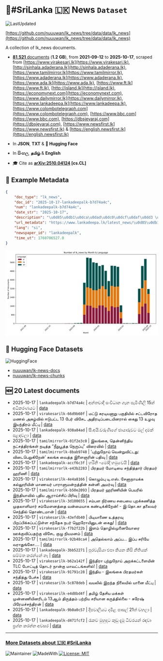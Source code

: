 # 📄#SriLanka 🇱🇰 News `Dataset`

![LastUpdated](https://img.shields.io/badge/last_updated-2025--10--17_18:53:11-green)

[https://github.com/nuuuwan/lk_news/tree/data/data/lk_news](https://github.com/nuuuwan/lk_news/tree/data/data/lk_news)

A collection of lk_news documents.

- [**81,521** documents](https://github.com/nuuuwan/lk_news/tree/data/data/lk_news) (**1.2 GB**), from **2021-09-12** to **2025-10-17**, scraped from [https://www.virakesari.lk](https://www.virakesari.lk), [http://sinhala.adaderana.lk](http://sinhala.adaderana.lk), [https://www.tamilmirror.lk](https://www.tamilmirror.lk), [https://www.adaderana.lk](https://www.adaderana.lk), [https://www.ada.lk](https://www.ada.lk), [https://www.ft.lk](https://www.ft.lk), [http://island.lk](http://island.lk), [https://economynext.com](https://economynext.com), [https://www.dailymirror.lk](https://www.dailymirror.lk), [https://www.lankadeepa.lk](https://www.lankadeepa.lk), [https://www.colombotelegraph.com](https://www.colombotelegraph.com), [https://www.bbc.com](https://www.bbc.com), [https://dbsjeyaraj.com](https://dbsjeyaraj.com), [https://www.newsfirst.lk](https://www.newsfirst.lk) & [https://english.newsfirst.lk](https://english.newsfirst.lk)

- In **JSON**, **TXT** & **🤗 Hugging Face**

- In **සිංහල**, **தமிழ்** & **English**

- 🎓 Cite as **[arXiv:2510.04124](https://arxiv.org/abs/2510.04124) [cs.CL]**

## 📝 Example Metadata

```json
{
    "doc_type": "lk_news",
    "doc_id": "2025-10-17-lankadeepalk-b7d74a4c",
    "num": "lankadeepalk-b7d74a4c",
    "date_str": "2025-10-17",
    "description": "\u0d85\u0db1\u0dca\u0dad\u0dc0\u0dcf\u0daf\u0dd3 \u0dc3\u0d82\u0dc0\u0dd2\u0db0\u0dcf\u0db1 \u0d9c\u0dd0\u0db1 \u0db4\u0dd0\u0db8\u0dd2\u0dab\u0dd2\u0dbd\u0dd2 15\u0d9a\u0dca \u0d85\u0db0\u0dd2\u0d9a\u0dbb\u0dab\u0dba\u0da7",
    "url_metadata": "https://www.lankadeepa.lk/latest_news/\u0d85\u0db1\u0dad\u0dc0\u0daf-\u0dc3\u0dc0\u0db0\u0db1-\u0d9c\u0db1-\u0db4\u0db8\u0dab\u0dbd-15\u0d9a-\u0d85\u0db0\u0d9a\u0dbb\u0dab\u0dba\u0da7/1-681565",
    "lang": "si",
    "newspaper_id": "lankadeepalk",
    "time_ut": 1760706527.0
}
```

![Chart](https://raw.githubusercontent.com/nuuuwan/lk_news/refs/heads/data/data/lk_news/docs_by_month_and_lang.png)

## 🤗 Hugging Face Datasets

![HuggingFace](https://img.shields.io/badge/-HuggingFace-FDEE21?style=for-the-badge&logo=HuggingFace)

- [nuuuwan/lk-news-docs](https://huggingface.co/datasets/nuuuwan/lk-news-docs)
- [nuuuwan/lk-news-chunks](https://huggingface.co/datasets/nuuuwan/lk-news-chunks)

## 🆕 20 Latest documents

- 2025-10-17 | `lankadeepalk-b7d74a4c` | අන්තවාදී සංවිධාන ගැන පැමිණිලි 15ක් අධිකරණයට | [data](https://github.com/nuuuwan/lk_news/tree/data/data/lk_news/2020s/2025/2025-10-17-lankadeepalk-b7d74a4c)
- 2025-10-17 | `virakesarilk-66d9b60f` | மட்டு கரடியனாறு பகுதியில் சட்டவிரோத மணல் அகழ்வில் ஈடுபட்ட 13 பேர் விசேட அதிரடிப்படையினரால் கைது 13 உழவு இயந்திரம் மீட்பு | [data](https://github.com/nuuuwan/lk_news/tree/data/data/lk_news/2020s/2025/2025-10-17-virakesarilk-66d9b60f)
- 2025-10-17 | `lankadeepalk-938a84ad` | සී.අයි.වරුණිගේ ඡායාරුවට මල් දමක් පළඳවලා | [data](https://github.com/nuuuwan/lk_news/tree/data/data/lk_news/2020s/2025/2025-10-17-lankadeepalk-938a84ad)
- 2025-10-17 | `tamilmirrorlk-01f2e3c0` | இலங்கை, தென்னிந்திய நட்சத்திரங்கள்  நடித்த “நீறுபூத்த நெருப்பு”   விரைவில் | [data](https://github.com/nuuuwan/lk_news/tree/data/data/lk_news/2020s/2025/2025-10-17-tamilmirrorlk-01f2e3c0)
- 2025-10-17 | `tamilmirrorlk-8bab9748` | ‘புற்றுநோய் வென்றுவிட்டது: விடைபெறுகிறேன்’   கலங்க வைத்த   இளைஞரின் பதிவு | [data](https://github.com/nuuuwan/lk_news/tree/data/data/lk_news/2020s/2025/2025-10-17-tamilmirrorlk-8bab9748)
- 2025-10-17 | `lankadeepalk-accf6c3f` | හරිනි -මෝදි හමුවෙයි | [data](https://github.com/nuuuwan/lk_news/tree/data/data/lk_news/2020s/2025/2025-10-17-lankadeepalk-accf6c3f)
- 2025-10-17 | `tamilmirrorlk-e43b2283` | பிரதமர் மோடியை சந்தித்தார் பிரதமர் ஹரிணி | [data](https://github.com/nuuuwan/lk_news/tree/data/data/lk_news/2020s/2025/2025-10-17-tamilmirrorlk-e43b2283)
- 2025-10-17 | `virakesarilk-4e4a8166` | கொழும்பு டி.எஸ். சேனாநாயக்க கல்லூரியின் மாணவர் பாராளுமன்றத்தின் கன்னி அமர்வு | [data](https://github.com/nuuuwan/lk_news/tree/data/data/lk_news/2020s/2025/2025-10-17-virakesarilk-4e4a8166)
- 2025-10-17 | `tamilmirrorlk-b50e2093` | பிரதமர் ஹரிணியின் பெயரில் இந்தியாவில் புதிய ஆராய்ச்சிப் பிரிவு | [data](https://github.com/nuuuwan/lk_news/tree/data/data/lk_news/2020s/2025/2025-10-17-tamilmirrorlk-b50e2093)
- 2025-10-17 | `virakesarilk-3d100655` | சம்பள நிர்ணய சபையை புறக்கணித்த முதலாளிமார் சம்மேளனத்தை வன்மையாக கண்டிக்கிறேன்! - இ.தொ.கா தலைவர் செந்தில் தொண்டமான் | [data](https://github.com/nuuuwan/lk_news/tree/data/data/lk_news/2020s/2025/2025-10-17-virakesarilk-3d100655)
- 2025-10-17 | `virakesarilk-43efdb40` | பிடியாணை உத்தரவு பிறப்பிக்கப்பட்டுள்ள சந்தேக நபர் ஹெரோயினுடன் கைது! | [data](https://github.com/nuuuwan/lk_news/tree/data/data/lk_news/2020s/2025/2025-10-17-virakesarilk-43efdb40)
- 2025-10-17 | `virakesarilk-f7b2f22b` | இளம் தொழில்முனைவோரை ஊக்குவிப்பதற்கு விசேட குழு நியமனம் | [data](https://github.com/nuuuwan/lk_news/tree/data/data/lk_news/2020s/2025/2025-10-17-virakesarilk-f7b2f22b)
- 2025-10-17 | `tamilmirrorlk-92b48ca4` | அதெல்லாம் அப்ப... இப்ப சரியே வராதுங்கோ.... | [data](https://github.com/nuuuwan/lk_news/tree/data/data/lk_news/2020s/2025/2025-10-17-tamilmirrorlk-92b48ca4)
- 2025-10-17 | `lankadeepalk-3bb52271` | පුරවැසියා එපා කියන කිසි නීතියක් සම්මත කරන්නේ නෑ | [data](https://github.com/nuuuwan/lk_news/tree/data/data/lk_news/2020s/2025/2025-10-17-lankadeepalk-3bb52271)
- 2025-10-17 | `virakesarilk-b62a142f` | இந்திரா புற்றுநோய் அறக்கட்டளையின் TLC போட்டித் தொடர் நான்கு மாவட்டங்களில்! | [data](https://github.com/nuuuwan/lk_news/tree/data/data/lk_news/2020s/2025/2025-10-17-virakesarilk-b62a142f)
- 2025-10-17 | `virakesarilk-91791c28` | இந்திய - இலங்கை பிரதமர்கள் சந்தித்து பேச்சு | [data](https://github.com/nuuuwan/lk_news/tree/data/data/lk_news/2020s/2025/2025-10-17-virakesarilk-91791c28)
- 2025-10-17 | `virakesarilk-5c878deb` | வயலில் இறந்த நிலையில் யானை மீட்பு | [data](https://github.com/nuuuwan/lk_news/tree/data/data/lk_news/2020s/2025/2025-10-17-virakesarilk-5c878deb)
- 2025-10-17 | `virakesarilk-e4d8bd4f` | தமிழ் தேசிய மக்கள் முன்னணியினரிடம் 13ஆம் திருத்தம் பற்றிய சரியான கருத்தில்லை - சுரேஷ் பிரேமச்சந்திரன் | [data](https://github.com/nuuuwan/lk_news/tree/data/data/lk_news/2020s/2025/2025-10-17-virakesarilk-e4d8bd4f)
- 2025-10-17 | `lankadeepalk-9b0a0c57` | දීපවාලියට දමිළ පාසල් 21ත් වහලා | [data](https://github.com/nuuuwan/lk_news/tree/data/data/lk_news/2020s/2025/2025-10-17-lankadeepalk-9b0a0c57)
- 2025-10-17 | `lankadeepalk-d471fcf2` | රැකව මුහුදට කුඩු දැමූ ධීවරයන් රඳවා ප්‍රශ්න කරන්න අවසර | [data](https://github.com/nuuuwan/lk_news/tree/data/data/lk_news/2020s/2025/2025-10-17-lankadeepalk-d471fcf2)

---

### [More Datasets about 🇱🇰 #SriLanka](https://github.com/nuuuwan/lk_datasets)

![Maintainer](https://img.shields.io/badge/maintainer-nuuuwan-red)
![MadeWith](https://img.shields.io/badge/made_with-python-blue)
[![License: MIT](https://img.shields.io/badge/License-MIT-yellow.svg)](https://opensource.org/licenses/MIT)
